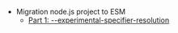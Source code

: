 * Migration node.js project to ESM
  * [Part 1: --experimental-specifier-resolution](node-migration-esm-01.md)